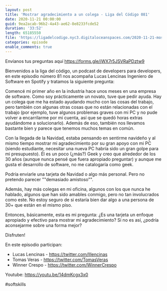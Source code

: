 ```yaml
---
layout: post
title: 'Mostrar agradecimiento a un colega - Liga del Código 081'
date: 2020-11-21 00:00:00
guid: 9ea2acab-96b2-4a43-ae62-8e8233fcde52
duration: '33:52'
length: 65185550
file: 'https://ligadelcodigo.nyc3.digitaloceanspaces.com/2020-11-21-mostrar-agradecimiento-a-un-colega.mp3'
categories: episode
enable_comments: true
---
```


Envíanos tus preguntas aquí https://forms.gle/jWX7r5JSVRaPDztw9

Bienvenidos a la liga del código, un podcast de developers para developers, en este episodio número 81 nos acompaña Lucas Lencinas Ingeniero de Software en Spotify y tratamos la siguiente pregunta:

Comencé mi primer año en la industria hace unos meses en una empresa de software. Como soy prácticamente un novato, tuve que pedir ayuda. Hay un colega que me ha estado ayudando mucho con las cosas del trabajo, pero también con algunas otras cosas que no están relacionadas con el trabajo (por ejemplo, tuve algunos problemas graves con mi PC y no pude volver a encarrilarme por mi cuenta, así que se quedó horas extras ayudándome a solucionarlo). Además de eso, también nos llevamos bastante bien y parece que tenemos muchos temas en común.

Con la llegada de la Navidad, estaba pensando en sentirme navideño y al mismo tiempo mostrar mi agradecimiento por su gran apoyo con mi PC (siendo estudiante, necesitar una nueva PC habría sido un gran golpe para mi presupuesto). Él es un poco (¿más?) Geek y creo que alrededor de los 30 años (aunque nunca pensé que fuera apropiado preguntar) y aunque me gusta el desarrollo de software, no me catalogaría como geek.

Podría enviarle una tarjeta de Navidad o algo más personal. Pero no pretendo parecer ""demasiado amistoso"".

Además, hay más colegas en mi oficina, algunos con los que nunca he hablado, algunos que han sido amables conmigo, pero no tan involucrados como este. No estoy seguro de si estaría bien dar algo a una persona de 30+ que están en el mismo piso.

Entonces, básicamente, esta es mi pregunta: ¿Es una tarjeta un enfoque apropiado y efectivo para mostrar mi agradecimiento? Si no es así, ¿podría aconsejarme sobre una forma mejor?

Disfruten! 

En este episodio participan:
- Lucas Lencinas - https://twitter.com/lllencinas
- Tomas Veras - https://twitter.com/TomasVeras
- Winner Crespo - https://twitter.com/WinnerCrespo

Youtube: https://youtu.be/14dmKcgx3x0

#softskills

